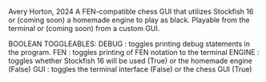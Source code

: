 Avery Horton, 2024
A FEN-compatible chess GUI that utilizes Stockfish 16 or (coming soon) a homemade engine to play as black. Playable from the terminal or (coming soon) from a custom GUI.

BOOLEAN TOGGLEABLES:
DEBUG : toggles printing debug statements in the program.
FEN : toggles printing of FEN notation to the terminal
ENGINE : toggles whether Stockfish 16 will be used (True) or the homemade engine (False)
GUI : toggles the terminal interface (False) or the chess GUI (True)
